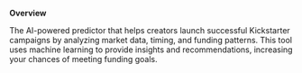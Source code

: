 **Overview**


The AI-powered predictor that helps creators launch successful Kickstarter campaigns by analyzing market data, timing, and funding patterns. This tool uses machine learning to provide insights and recommendations, increasing your chances of meeting funding goals.
